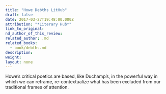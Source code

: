 ```yaml
---
title: "Howe Debths LitHub"
draft: false
date: 2017-03-27T19:48:00.000Z
attribution: "*Literary Hub*"
link_to_original:
nd_author_of_this_review:
related_author: .md
related_books:
  - book/debths.md
description:
weight:
layout: none
---
```

Howe’s critical poetics are based, like Duchamp’s, in the powerful way in which we can reframe, re-contextualize what has been excluded from our traditional frames of attention.

